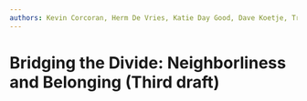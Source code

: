 ```yaml
---
authors: Kevin Corcoran, Herm De Vries, Katie Day Good, Dave Koetje, Tracy Kuperus
---
```


# Bridging the Divide: Neighborliness and Belonging (Third draft)


